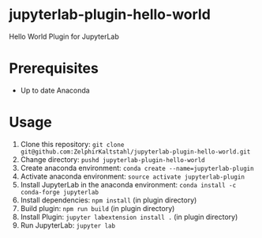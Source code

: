 # jupyterlab-plugin-hello-world
Hello World Plugin for JupyterLab

# Prerequisites
* Up to date Anaconda

# Usage
1. Clone this repository: `git clone git@github.com:ZelphirKaltstahl/jupyterlab-plugin-hello-world.git`
2. Change directory: `pushd jupyterlab-plugin-hello-world`
3. Create anaconda environment: `conda create --name=jupyterlab-plugin`
4. Activate anaconda environment: `source activate jupyterlab-plugin`
5. Install JupyterLab in the anaconda environment: `conda install -c conda-forge jupyterlab`
6. Install dependencies: `npm install` (in plugin directory)
7. Build plugin: `npm run build` (in plugin directory)
8. Install Plugin: `jupyter labextension install .` (in plugin directory)
9. Run JupyterLab: `jupyter lab`
